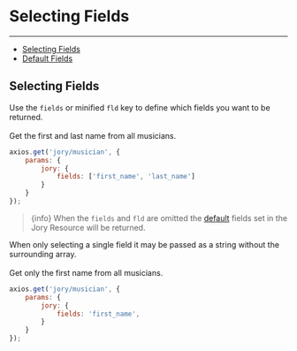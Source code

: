 # Selecting Fields

---

- [Selecting Fields](#selecting)
- [Default Fields](#default)

<a name="selecting"></a>
## Selecting Fields
Use the ```fields``` or minified ```fld``` key to define which fields you want to be returned.  
<br>
Get the first and last name from all musicians.
```javascript
axios.get('jory/musician', {
    params: {
        jory: {
            fields: ['first_name', 'last_name']
        }
    }
});
```

> {info} When the ```fields``` and ```fld``` are omitted the [default](/{{route}}/{{version}}/fields#default) fields set in the Jory Resource will be returned.

When only selecting a single field it may be passed as a string without the surrounding array.  
<br>
Get only the first name from all musicians.
```javascript
axios.get('jory/musician', {
    params: {
        jory: {
            fields: 'first_name',
        }
    }
});
```


